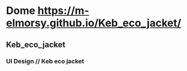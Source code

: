 # Dome https://m-elmorsy.github.io/Keb_eco_jacket/
## Keb_eco_jacket
### UI Design // Keb eco  jacket
